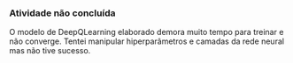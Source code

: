 ### Atividade não concluída

O modelo de DeepQLearning elaborado demora muito tempo para treinar e não converge. Tentei manipular hiperparâmetros e camadas da rede neural mas não tive sucesso.
